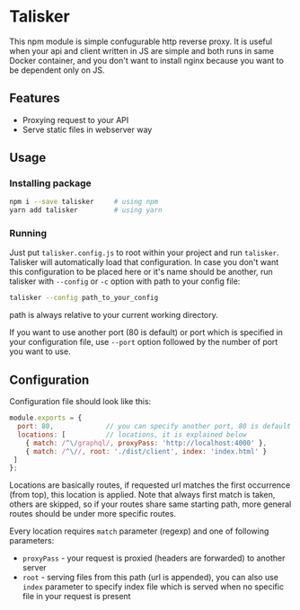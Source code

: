 # Talisker

This npm module is simple confugurable http reverse proxy. It is useful when your api and client written in JS are simple and both runs in same Docker container, and you don't want to install nginx because you want to be dependent only on JS.

## Features
- Proxying request to your API
- Serve static files in webserver way

## Usage
### Installing package
```sh
npm i --save talisker     # using npm
yarn add talisker         # using yarn
```

### Running 
Just put `talisker.config.js` to root within your project and run `talisker`. Talisker will automatically load that configuration. In case you don't want this configuration to be placed here or it's name should be another, run talisker with `--config` or `-c` option with path to your config file:
```sh
talisker --config path_to_your_config
```
path is always relative to your current working directory.

If you want to use another port (80 is default) or port which is specified in your configuration file, use `--port` option followed by the number of port you want to use.

## Configuration
Configuration file should look like this:
```js
module.exports = {
  port: 80,             // you can specify another port, 80 is default
  locations: [          // locations, it is explained below
    { match: /^\/graphql/, proxyPass: 'http://localhost:4000' },
    { match: /^\//, root: './dist/client', index: 'index.html' }
 ]
};
```

Locations are basically routes, if requested url matches the first occurrence (from top), this location is applied. Note that always first match is taken, others are skipped, so if your routes share same starting path, more general routes should be under more specific routes.

Every location requires `match` parameter (regexp) and one of following parameters:
- `proxyPass` - your request is proxied (headers are forwarded) to another server
- `root` - serving files from this path (url is appended), you can also use `index` parameter to specify index file which is served when no specific file in your request is present

